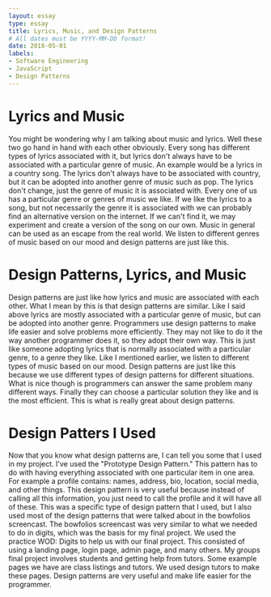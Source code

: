 ```yaml
---
layout: essay
type: essay
title: Lyrics, Music, and Design Patterns  
# All dates must be YYYY-MM-DD format!
date: 2018-05-01
labels: 
- Software Engineering 
- JavaScript
- Design Patterns
---
```

# Lyrics and Music 
You might be wondering why I am talking about music and lyrics. Well these two go hand in hand with each other obviously. Every song has different types of lyrics associated with it, but lyrics don't always have to be associated with a particular genre of music. An example would be a lyrics in a country song. The lyrics don't always have to be associated with country, but it can be adopted into another genre of music such as pop. The lyrics don't change, just the genre of music it is associated with. Every one of us has a particular genre or genres of music we like. If we like the lyrics to a song, but not necessarily the genre it is associated with we can probably find an alternative version on the internet. If we can't find it, we may experiment and create a version of the song on our own. Music in general can be used as an escape from the real world. We listen to different genres of music based on our mood and design patterns are just like this. 

# Design Patterns, Lyrics, and Music
Design patterns are just like how lyrics and music are associated with each other. What I mean by this is that design patterns are similar. Like I said above lyrics are mostly associated with a particular genre of music, but can be adopted into another genre. Programmers use design patterns to make life easier and solve problems more efficiently. They may not like to do it the way another programmer does it, so they adopt their own way. This is just like someone adopting lyrics that is normally associated with a particular genre, to a genre they like. Like I mentioned earlier, we listen to different types of music based on our mood. Design patterns are just like this because we use different types of design patterns for different situations. What is nice though is programmers can answer the same problem many different ways. Finally they can choose a particular solution they like and is the most efficient. This is what is really great about design patterns. 

# Design Patters I Used 
Now that you know what design patterns are, I can tell you some that I used in my project. I've used the "Prototype Design Pattern." This pattern has to do with having everything associated with one particular item in one area. For example a profile contains: names, address, bio, location, social media, and other things. This design pattern is very useful because instead of calling all this information, you just need to call the profile and it will have all of these. This was a specific type of design pattern that I used, but I also used most of the design patterns that were talked about in the bowfolios screencast. The bowfolios screencast was very similar to what we needed to do in digits, which was the basis for my final project. We used the practice WOD: Digits to help us with our final project. This consisted of using a landing page, login page, admin page, and many others. My groups final project involves students and getting help from tutors. Some example pages we have are class listings and tutors. We used design tutors to make these pages. Design patterns are very useful and make life easier for the programmer.
